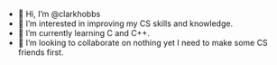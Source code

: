 - 👋 Hi, I’m @clarkhobbs
- 👀 I’m interested in improving my CS skills and knowledge.
- 🌱 I’m currently learning C and C++.
- 💞️ I’m looking to collaborate on nothing yet I need to make some CS friends first.

<!---
clarkhobbs/clarkhobbs is a ✨ special ✨ repository because its `README.md` (this file) appears on your GitHub profile.
You can click the Preview link to take a look at your changes.
--->
